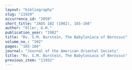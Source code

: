 ```yaml
---
layout: "bibliography"
slug: "11929"
occurrence_id: "2059"
short_title: "JAOS 102 (1982), 165-166"
author: "Oller, G.H."
publication_year: "1982"
title: "Rv. S.M. Burstein, The Babyloniaca of Berossus"
volume_no_: "102"
pages: "165-166"
journal: "Journal of the American Oriental Society"
title: "Rv. S.M. Burstein, The Babyloniaca of Berossus"
previous_item: "11932"
---
```

